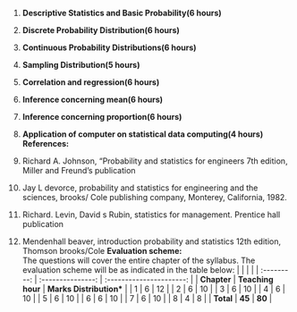 1. **Descriptive Statistics and Basic Probability(6 hours)**
2. **Discrete Probability Distribution(6 hours)**
3. **Continuous Probability Distributions(6 hours)**
4. **Sampling Distribution(5 hours)**
5. **Correlation and regression(6 hours)**
6. **Inference concerning mean(6 hours)**
7. **Inference concerning proportion(6 hours)**
8. **Application of computer on statistical data computing(4 hours)**
**References:**  

1. Richard A. Johnson, “Probability and statistics for engineers 7th edition, Miller and Freund&rsquo;s publication
2. Jay L devorce, probability and statistics for engineering and the sciences, brooks/ Cole publishing company, Monterey, California, 1982.
3. Richard. Levin, David s Rubin, statistics for management. Prentice hall publication
4. Mendenhall beaver, introduction probability and statistics 12th edition, Thomson brooks/Cole
**Evaluation scheme:**  
The questions will cover the entire chapter of the syllabus. The evaluation scheme will be as indicated in the table below:
|             |                   |                          |
| :---------: | :---------------: | :----------------------: |
| **Chapter** | **Teaching hour** | **Marks Distribution\*** |
|      1      |         6         |            12            |
|      2      |         6         |            10            |
|      3      |         6         |            10            |
|      4      |         6         |            10            |
|      5      |         6         |            10            |
|      6      |         6         |            10            |
|      7      |         6         |            10            |
|      8      |         4         |            8             |
|  **Total**  |      **45**       |          **80**          |
